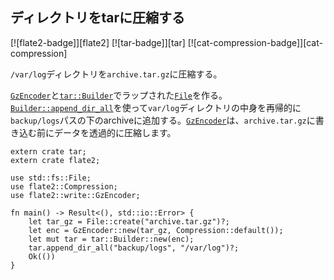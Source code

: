 ## ディレクトリをtarに圧縮する

[![flate2-badge]][flate2] [![tar-badge]][tar] [![cat-compression-badge]][cat-compression]

`/var/log`ディレクトリを`archive.tar.gz`に圧縮する。

[`GzEncoder`]と[`tar::Builder`]でラップされた[`File`]を作る。  
[`Builder::append_dir_all`]を使って`var/log`ディレクトリの中身を再帰的に`backup/logs`パスの下のarchiveに追加する。[`GzEncoder`]は、`archive.tar.gz`に書き込む前にデータを透過的に圧縮します。

```rust,no_run
extern crate tar;
extern crate flate2;

use std::fs::File;
use flate2::Compression;
use flate2::write::GzEncoder;

fn main() -> Result<(), std::io::Error> {
    let tar_gz = File::create("archive.tar.gz")?;
    let enc = GzEncoder::new(tar_gz, Compression::default());
    let mut tar = tar::Builder::new(enc);
    tar.append_dir_all("backup/logs", "/var/log")?;
    Ok(())
}
```

[`Builder::append_dir_all`]: https://docs.rs/tar/*/tar/struct.Builder.html#method.append_dir_all
[`File`]: https://doc.rust-lang.org/std/fs/struct.File.html
[`GzEncoder`]: https://docs.rs/flate2/*/flate2/write/struct.GzEncoder.html
[`tar::Builder`]: https://docs.rs/tar/*/tar/struct.Builder.html
